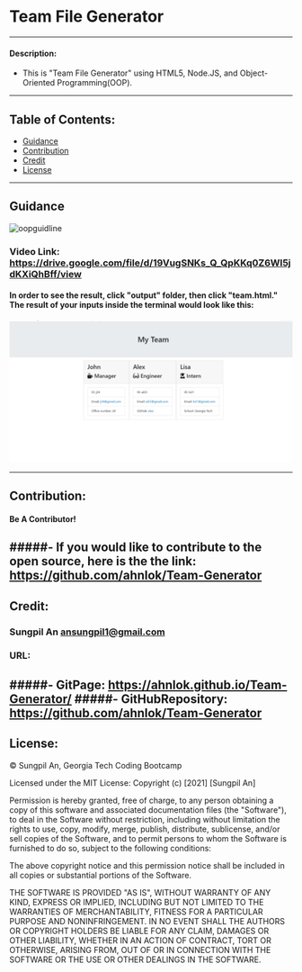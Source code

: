 # Team File Generator
---
#### Description:
- This is "Team File Generator" using HTML5, Node.JS, and Object-Oriented Programming(OOP).
---
## Table of Contents:
* [Guidance](#guidance)
* [Contribution](#contribution)
* [Credit](#credit)
* [License](#license)
---
## Guidance
 ![oopguidline](./oop.gif)
### Video Link: <https://drive.google.com/file/d/19VugSNKs_Q_QpKKq0Z6WI5jdKXiQhBff/view>
#### In order to see the result, click "output" folder, then click "team.html." The result of your inputs inside the terminal would look like this:
 ![image](./image.jpg)
 
---
## Contribution:
#### Be A Contributor!
#####- If you would like to contribute to the open source, here is the the link: <https://github.com/ahnlok/Team-Generator>
---
## Credit:
### Sungpil An <ansungpil1@gmail.com>
### URL:
#####- GitPage: <https://ahnlok.github.io/Team-Generator/>
#####- GitHubRepository: <https://github.com/ahnlok/Team-Generator>
---
## License: 
© Sungpil An, Georgia Tech Coding Bootcamp

Licensed under the MIT License:
Copyright (c) [2021] [Sungpil An]

Permission is hereby granted, free of charge, to any person obtaining a copy of this software and associated documentation files (the "Software"), to deal in the Software without restriction, including without limitation the rights to use, copy, modify, merge, publish, distribute, sublicense, and/or sell copies of the Software, and to permit persons to whom the Software is furnished to do so, subject to the following conditions:

The above copyright notice and this permission notice shall be included in all copies or substantial portions of the Software.

THE SOFTWARE IS PROVIDED "AS IS", WITHOUT WARRANTY OF ANY KIND, EXPRESS OR IMPLIED, INCLUDING BUT NOT LIMITED TO THE WARRANTIES OF MERCHANTABILITY, FITNESS FOR A PARTICULAR PURPOSE AND NONINFRINGEMENT. IN NO EVENT SHALL THE AUTHORS OR COPYRIGHT HOLDERS BE LIABLE FOR ANY CLAIM, DAMAGES OR OTHER LIABILITY, WHETHER IN AN ACTION OF CONTRACT, TORT OR OTHERWISE, ARISING FROM, OUT OF OR IN CONNECTION WITH THE SOFTWARE OR THE USE OR OTHER DEALINGS IN THE SOFTWARE.